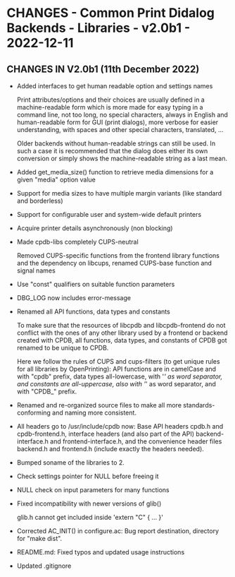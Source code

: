 # CHANGES - Common Print Didalog Backends - Libraries - v2.0b1 - 2022-12-11

## CHANGES IN V2.0b1 (11th December 2022)

- Added interfaces to get human readable option and settings names
    
  Print attributes/options and their choices are usually defined in a
  machine-readable form which is more made for easy typing in a
  command line, not too long, no special characters, always in English
  and human-readable form for GUI (print dialogs), more verbose for
  easier understanding, with spaces and other special characters,
  translated, ...

  Older backends without human-readable strings can still be used. In
  such a case it is recommended that the dialog does either its own
  conversion or simply shows the machine-readable string as a last
  mean.

- Added get_media_size() function to retrieve media dimensions for a
  given "media" option value

- Support for media sizes to have multiple margin variants (like
  standard and borderless)

- Support for configurable user and system-wide default printers

- Acquire printer details asynchronously (non blocking)

- Made cpdb-libs completely CUPS-neutral

  Removed CUPS-specific functions from the frontend library functions
  and the dependency on libcups, renamed CUPS-base function and signal
  names

- Use "const" qualifiers on suitable function parameters

- DBG_LOG now includes error-message

- Renamed all API functions, data types and constants
    
  To make sure that the resources of libcpdb and libcpdb-frontend do
  not conflict with the ones of any other library used by a frontend
  or backend created with CPDB, all functions, data types, and
  constants of CPDB got renamed to be unique to CPDB.
    
  Here we follow the rules of CUPS and cups-filters (to get unique
  rules for all libraries by OpenPrinting): API functions are in
  camelCase and with "cpdb" prefix, data types all-lowercase, with '_'
  as word separator, and constants are all-uppercase, also with '_' as
  word separator, and with "CPDB_" prefix.

- Renamed and re-organized source files to make all more
  standards-conforming and naming more consistent.
    
- All headers go to /usr/include/cpdb now: Base API headers cpdb.h and
  cpdb-frontend.h, interface headers (and also part of the API)
  backend-interface.h and frontend-interface.h, and the convenience
  header files backend.h and frontend.h (include exactly the headers
  needed).
    
- Bumped soname of the libraries to 2.
    
- Check settings pointer for NULL before freeing it

- NULL check on input parameters for many functions

- Fixed incompatibility with newer versions of glib()

  glib.h cannot get included inside 'extern "C" { ... }'

- Corrected AC_INIT() in configure.ac: Bug report destination,
  directory for "make dist".

- README.md: Fixed typos and updated usage instructions

- Updated .gitignore

